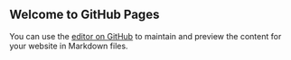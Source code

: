 ## Welcome to GitHub Pages

You can use the [editor on GitHub](https://github.com/Stay-hqj/blog.github.io/edit/gh-pages/index.md) to maintain and preview the content for your website in Markdown files.

